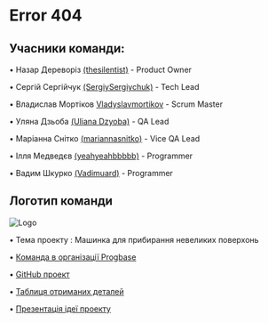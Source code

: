 # Error 404


## Учасники команди:


• Назар Дереворіз [(thesilentist)](https://github.com/thesilentist)  - Product Owner

• Сергій Сергійчук [(SergiySergiychuk)](https://github.com/SergiySergiychuk)  - Tech Lead

• Владислав Мортіков [Vladyslavmortikov](https://github.com/Vladyslavmortikov)  - Scrum Master

• Уляна Дзьоба [(Uliana Dzyoba)](https://github.com/uliana-dzyoba)  - QA Lead

• Маріанна Снітко [(mariannasnitko)](https://github.com/mariannasnitko)  - Vice QA Lead

• Ілля Медведєв [(yeahyeahbbbbb)](https://github.com/yeahyeahbbbbb)  - Programmer

• Вадим Шкурко [(Vadimuard)](https://github.com/Vadimuard)  - Programmer





## Логотип команди  

  ![Logo](https://i.stack.imgur.com/Esppm.png)



• Тема проекту : Машинка для прибирання невеликих поверхонь

• [Команда в організації Progbase](https://github.com/orgs/progbase/teams/error-404)

• [GitHub проект](https://github.com/orgs/progbase/projects/7)

• [Таблиця  отриманих деталей](https://docs.google.com/spreadsheets/d/16fzgbMDlDMzkRPJ2Xh15YEYkxyKOdK2a3I6qHyqXfbA/edit)

• [Презентація ідеї проекту](https://docs.google.com/presentation/d/1YO2xilD2_seK3neOtgq9rkWlmZL25QIxMGlk7SCvu7w/edit#slide=id.p8)

